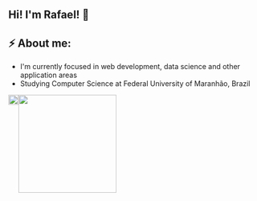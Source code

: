 ## Hi! I'm Rafael! 👋


## ⚡ About me:
- I'm currently focused in web development, data science and other application areas
- Studying Computer Science at Federal University of Maranhão, Brazil


<div style="display:flex">
  <picture style="height: 100%;">
    <source
      srcset="https://github-readme-stats.vercel.app/api?username=Nevss1&show_icons=true&theme=dracula&include_all_commits=true"
      media="(prefers-color-scheme: dark)"
    />
    <source
      srcset="https://github-readme-stats.vercel.app/api?username=Nevss1&show_icons=true&theme=dracula"
      media="(prefers-color-scheme: light), (prefers-color-scheme: no-preference)"
    />
    <img src="https://github-readme-stats.vercel.app/api?username=Nevss1&show_icons=true&theme=dracula" style="height: 100%;" />
  </picture>
  <a href="https://github.com/Nevss1" >
    <img height=195 src="https://github-readme-stats.vercel.app/api/top-langs?username=Nevss1&theme=dracula&layout=compact&langs_count=8&card_width=320" />
  </a>
</div>
